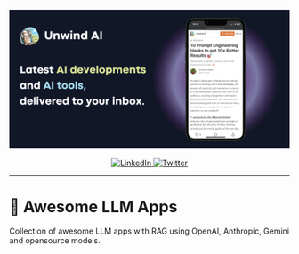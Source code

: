 <p align="center">
  <img src="unwind.png" width="600px" alt="Unwind AI">
</p>

<p align="center">
  <a href="https://www.linkedin.com/in/shubhamsaboo/">
    <img src="https://img.shields.io/badge/-Follow%20Shubham Saboo-blue?logo=linkedin&style=flat-square" alt="LinkedIn">
  </a>
  <a href="https://twitter.com/Saboo_Shubham_">
    <img src="https://img.shields.io/twitter/follow/Shubham Saboo" alt="Twitter">  </a>
</p>

<hr />

# 🌟 Awesome LLM Apps
Collection of awesome LLM apps with RAG using OpenAI, Anthropic, Gemini and opensource models.
